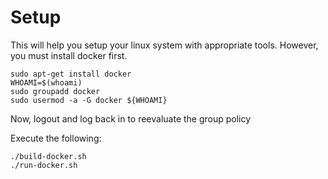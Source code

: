 # Setup

This will help you setup your linux system with appropriate tools. However, you must install docker first.

```
sudo apt-get install docker
WHOAMI=$(whoami)
sudo groupadd docker
sudo usermod -a -G docker ${WHOAMI}
```

Now, logout and log back in to reevaluate the group policy

Execute the following:

```
./build-docker.sh
./run-docker.sh
```
